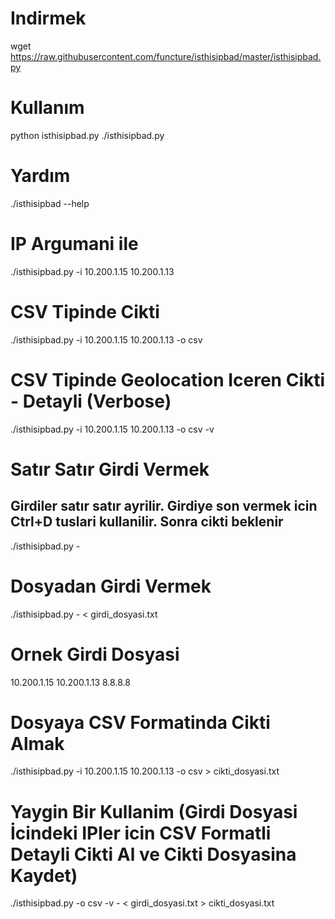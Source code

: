 # Indirmek
wget https://raw.githubusercontent.com/functure/isthisipbad/master/isthisipbad.py

# Kullanım
python isthisipbad.py
./isthisipbad.py

# Yardım
./isthisipbad --help

# IP Argumani ile
./isthisipbad.py -i 10.200.1.15 10.200.1.13

# CSV Tipinde Cikti
./isthisipbad.py -i 10.200.1.15 10.200.1.13 -o csv

# CSV Tipinde Geolocation Iceren Cikti - Detayli (Verbose)
./isthisipbad.py -i 10.200.1.15 10.200.1.13 -o csv -v

# Satır Satır Girdi Vermek
## Girdiler satır satır ayrilir. Girdiye son vermek icin Ctrl+D tuslari kullanilir. Sonra cikti beklenir
./isthisipbad.py -

# Dosyadan Girdi Vermek
./isthisipbad.py - < girdi_dosyasi.txt

# Ornek Girdi Dosyasi
10.200.1.15
10.200.1.13
8.8.8.8

# Dosyaya CSV Formatinda Cikti Almak
./isthisipbad.py -i 10.200.1.15 10.200.1.13 -o csv > cikti_dosyasi.txt

# Yaygin Bir Kullanim (Girdi Dosyasi İcindeki IPler icin CSV Formatli Detayli Cikti Al ve Cikti Dosyasina Kaydet)
./isthisipbad.py -o csv -v - < girdi_dosyasi.txt > cikti_dosyasi.txt



